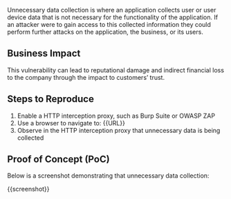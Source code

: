 Unnecessary data collection is where an application collects user or user device data that is not necessary for the functionality of the application. If an attacker were to gain access to this collected information they could perform further attacks on the application, the business, or its users.
  
## Business Impact

This vulnerability can lead to reputational damage and indirect financial loss to the company through the impact to customers’ trust.

## Steps to Reproduce

1. Enable a HTTP interception proxy, such as Burp Suite or OWASP ZAP
1. Use a browser to navigate to: {{URL}}
1. Observe in the HTTP interception proxy that unnecessary data is being collected

## Proof of Concept (PoC)

Below is a screenshot demonstrating that unnecessary data collection:

{{screenshot}}
